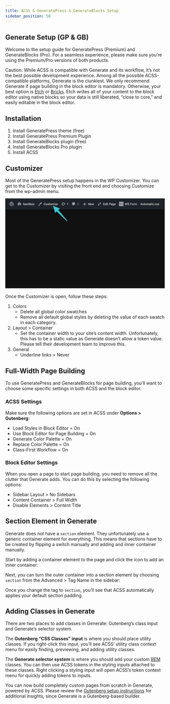 ```yaml
---
title: ACSS & GeneratePress & GenerateBlocks Setup
sidebar_position: 50
---
```


## Generate Setup (GP & GB)

Welcome to the setup guide for GeneratePress (Premium) and GenerateBlocks (Pro). For a seamless experience, please make sure you’re using the Premium/Pro versions of both products.

Caution: While ACSS is compatible with Generate and its workflow, it’s not the best possible development experience. Among all the possible ACSS-compatible platforms, Generate is the clunkiest. We only recommend Generate if page building in the block editor is mandatory. Otherwise, your best option is [Etch](http://etchwp.com/) or [Bricks](http://bricksbuilder.io/). Etch writes all of your content to the block editor using native blocks so your data is still liberated, “close to core,” and easily editable in the block editor.

## Installation

1.  Install GeneratePress theme (free)
2.  Install GeneratePress Premium Plugin
3.  Install GenerateBlocks plugin (free)
4.  Install GenerateBlocks Pro plugin
5.  Install ACSS

## Customizer

Most of the GeneratePress setup happens in the WP Customizer. You can get to the Customizer by visiting the front end and choosing Customize from the wp-admin menu.

![](img/CleanShot-2025-01-15-at-09.25.35@2x-1024x576.webp)

Once the Customizer is open, follow these steps:

1.  Colors
    - Delete all global color swatches
    - Remove all default global styles by deleting the value of each swatch in each category.
2.  Layout > Container
    - Set the container width to your site’s content width. Unfortunately, this has to be a static value as Generate doesn’t allow a token value. Please tell their development team to improve this.
3.  General
    - Underline links > Never

## Full-Width Page Building

To use GeneratePress and GenerateBlocks for page building, you’ll want to choose some specific settings in both ACSS and the block editor.

### ACSS Settings

Make sure the following options are set in ACSS under **Options > Gutenberg**:

- Load Styles in Block Editor = On
- Use Block Editor for Page Building = On
- Generate Color Palette = On
- Replace Color Palette = On
- Class-First Workflow = On

### Block Editor Settings

When you open a page to start page building, you need to remove all the clutter that Generate adds. You can do this by selecting the following options:

- Sidebar Layout > No Sidebars
- Content Container > Full Width
- Disable Elements > Content Title

## Section Element in Generate

Generate does not have a `section` element. They unfortunately use a generic container element for everything. This means that sections have to be created by flipping a switch manually and adding and inner container manually.

Start by adding a container element to the page and click the icon to add an inner container:

Next, you can turn the outer container into a section element by choosing `section` from the Advanced > Tag Name in the sidebar:

Once you change the tag to `section`, you’ll see that ACSS automatically applies your default section padding.

## Adding Classes in Generate

There are two places to add classes in Generate: Gutenberg’s class input and Generate’s selector system.

The **Gutenberg “CSS Classes” input** is where you should place utility classes. If you right-click this input, you’ll see ACSS’ utility class context menu for easily finding, previewing, and adding utility classes.

The **Generate selector system** is where you should add your custom [BEM](https://youtu.be/tha_ynmZRaA?si=No2WYC7ZLtWC4n56) classes. You can then use ACSS tokens in the styling inputs attached to these classes. Right clicking a styling input will open ACSS’s token context menu for quickly adding tokens to inputs.

You can now build completely custom pages from scratch in Generate, powered by ACSS. Please review the [Gutenberg setup instructions](../builder-configuration/acss-gutenberg-setup.md) for additional insights, since Generate is a Gutenberg-based builder.

